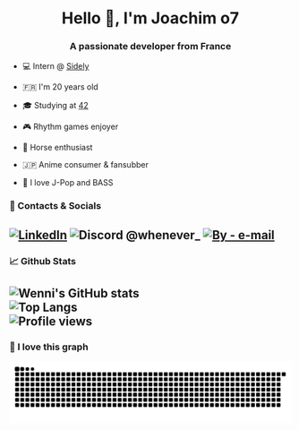 <h1 align="center">Hello 👋, I'm Joachim o7</h1>
<h3 align="center">A passionate developer from France</h3>

<!-- <h2 align="center"> I'm actively looking for new opportunities! Contact me by email at <a href="mailto:lisieshy@catgirl.fr">lisieshy@catgirl.fr</a> if you want to talk!</h2> -->

- 💻 Intern @ [Sidely](https://www.go-sidely.com/)

- 🇫🇷 I'm 20 years old
- 🎓 Studying at [42](https://42.fr)
- 🎮 Rhythm games enjoyer
- 🐴 Horse enthusiast
- 🇯🇵 Anime consumer & fansubber
- 🎵 I love J-Pop and BASS

### 🔗 Contacts & Socials 

[![LinkedIn](https://img.shields.io/static/v1?label=&message=LinkedIn&color=gray&style=for-the-badge&logo=linkedin)](https://www.linkedin.com/in/joachimpadovani-/)
![Discord @whenever_](https://img.shields.io/static/v1?label=&message=Discord+%40whenever_&color=gray&style=for-the-badge&logo=Discord)
[![By - e-mail](https://img.shields.io/static/v1?label=By&message=e-mail&color=ff69b4&style=for-the-badge)](mailto:joachim.padovani@gmail.com)
---

### 📈 Github Stats

![Wenni's GitHub stats](https://github-readme-stats.vercel.app/api?username=WenniDev&bg_color=30,e96443,904e95&title_color=fff&text_color=fff&include_all_commits=true&icon_color=fff&count_private=true&show_icons=true)
<br/>
![Top Langs](https://github-readme-stats.vercel.app/api/top-langs/?username=WenniDev&bg_color=30,e96443,904e95&title_color=fff&text_color=fff&langs_count=5&layout=compact)
<br/>
![Profile views](https://komarev.com/ghpvc/?username=WenniDev&color=FD428D)
---
<!--
**Lisieshy/Lisieshy** is a ✨ _special_ ✨ repository because its `README.md` (this file) appears on your GitHub profile.

Here are some ideas to get you started:

- 🔭 I’m currently working on ...
- 🌱 I’m currently learning ...
- 👯 I’m looking to collaborate on ...
- 🤔 I’m looking for help with ...
- 💬 Ask me about ...
- 📫 How to reach me: ...
- 😄 Pronouns: ...
- ⚡ Fun fact: ...
-->

### 🐍 I love this graph
<picture>
  <source media="(prefers-color-scheme: dark)" srcset="https://raw.githubusercontent.com/WenniDev/WenniDev/output/github-contribution-grid-snake-dark.svg">
  <source media="(prefers-color-scheme: light)" srcset="https://raw.githubusercontent.com/WenniDev/WenniDev/output/github-contribution-grid-snake.svg">
  <img alt="github contribution grid snake animation" src="https://raw.githubusercontent.com/WenniDev/WenniDev/output/github-contribution-grid-snake.svg">
</picture>
